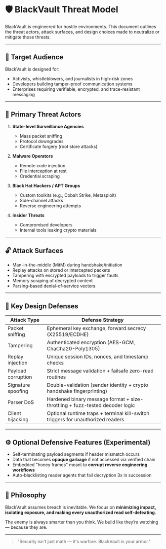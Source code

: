 # 🛡️ BlackVault Threat Model

BlackVault is engineered for hostile environments. This document outlines the threat actors, attack surfaces, and design choices made to neutralize or mitigate those threats.

---

## 🎯 Target Audience

BlackVault is designed for:

- Activists, whistleblowers, and journalists in high-risk zones  
- Developers building tamper-proof communication systems  
- Enterprises requiring verifiable, encrypted, and trace-resistant messaging

---

## 🧨 Primary Threat Actors

1. **State-level Surveillance Agencies**  
   - Mass packet sniffing  
   - Protocol downgrades  
   - Certificate forgery (root store attacks)

2. **Malware Operators**  
   - Remote code injection  
   - File interception at rest  
   - Credential scraping

3. **Black Hat Hackers / APT Groups**  
   - Custom toolkits (e.g., Cobalt Strike, Metasploit)  
   - Side-channel attacks  
   - Reverse engineering attempts

4. **Insider Threats**  
   - Compromised developers  
   - Internal tools leaking crypto materials

---

## 🔓 Attack Surfaces

- Man-in-the-middle (MitM) during handshake/initiation  
- Replay attacks on stored or intercepted packets  
- Tampering with encrypted payloads to trigger faults  
- Memory scraping of decrypted content  
- Parsing-based denial-of-service vectors

---

## 🧬 Key Design Defenses

| Attack Type           | Defense Strategy                                                                 |
|-----------------------|----------------------------------------------------------------------------------|
| Packet sniffing       | Ephemeral key exchange, forward secrecy (X25519/ECDHE)                          |
| Tampering             | Authenticated encryption (AES-GCM, ChaCha20-Poly1305)                           |
| Replay injection      | Unique session IDs, nonces, and timestamp checks                                |
| Payload corruption    | Strict message validation + failsafe zero-read routines                         |
| Signature spoofing    | Double-validation (sender identity + crypto handshake fingerprinting)           |
| Parser DoS            | Hardened binary message format + size-throttling + fuzz-tested decoder logic     |
| Client hijacking      | Optional runtime traps + terminal kill-switch triggers for unauthorized readers |

---

## ⚙️ Optional Defensive Features (Experimental)

- Self-terminating payload segments if header mismatch occurs  
- Data that becomes **opaque garbage** if not accessed via verified chain  
- Embedded "honey frames" meant to **corrupt reverse engineering workflows**  
- Auto-blacklisting reader agents that fail decryption 3x in succession

---

## 🧠 Philosophy

BlackVault assumes breach is inevitable. We focus on **minimizing impact, isolating exposure, and making every unauthorized read self-defeating**.

The enemy is always smarter than you think. We build like they’re watching — because they are.

---

> "Security isn't just math — it's warfare. BlackVault is your armor."
